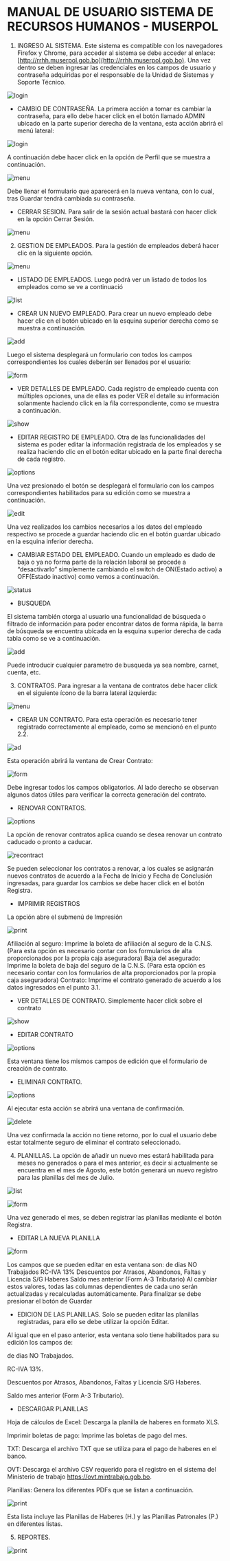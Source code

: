 # MANUAL DE USUARIO SISTEMA DE RECURSOS HUMANOS - MUSERPOL
1. INGRESO AL SISTEMA.
Este sistema es compatible con los navegadores Firefox y Chrome, para acceder al sistema se debe acceder al enlace:
[http://rrhh.muserpol.gob.bo](http://rrhh.muserpol.gob.bo).
Una vez dentro se deben ingresar las credenciales en los campos de usuario y contraseña adquiridas por el responsable de la Unidad de Sistemas y Soporte Técnico.

![login](./img/login.png)

* CAMBIO DE CONTRASEÑA.
La primera acción a tomar es cambiar la contraseña, para ello debe hacer click en el botón llamado ADMIN ubicado en la parte superior derecha de la ventana, esta acción abrirá el menú lateral:

![login](./img/menu_top.png)

A continuación debe hacer click en la opción de Perfil que se muestra a continuación.

![menu](./img/perfil.png)

Debe llenar el formulario que aparecerá en la nueva ventana, con lo cual, tras Guardar tendrá cambiada su contraseña.

* CERRAR SESION. Para salir de la sesión actual bastará con hacer click en la opción Cerrar Sesión.

![menu](./img/menu_top.png)

2. GESTION DE EMPLEADOS. Para la gestión de empleados deberá hacer clic en la siguiente opción.

![menu](./img/menu_empleado.png)

* LISTADO DE EMPLEADOS. Luego podrá ver un listado de todos los empleados como se ve a continuació

![list](./img/list_employee.png)

* CREAR UN NUEVO EMPLEADO. Para crear un nuevo empleado debe hacer clic en el botón ubicado en la esquina superior derecha como se muestra a continuación.

![add](./img/add_employee.png)

Luego el sistema desplegará un formulario con todos los campos correspondientes los cuales deberán ser llenados por el usuario:

![form](./img/form_employee.png)

* VER DETALLES DE EMPLEADO. Cada registro de empleado cuenta con múltiples opciones, una de ellas es poder VER el detalle su información solanmente haciendo click en la fila correspondiente, como se muestra a continuación.

![show](./img/show_employee.png)


* EDITAR REGISTRO DE EMPLEADO. Otra de las funcionalidades del sistema es poder editar la información registrada de los empleados y se realiza haciendo clic en el botón editar ubicado en la parte final derecha de cada registro.

![options](./img/options.png)

Una vez presionado el botón se desplegará el formulario con los campos correspondientes habilitados para su edición como se muestra a continuación.

![edit](./img/form_edit_employee.png)

Una vez realizados los cambios necesarios a los datos del empleado respectivo se procede a  guardar haciendo clic en el botón guardar ubicado en la esquina inferior derecha.

* CAMBIAR ESTADO DEL EMPLEADO. Cuando un empleado es dado de baja o ya no forma parte de la relación laboral se procede a “desactivarlo” simplemente cambiando el switch de ON(Estado activo) a OFF(Estado inactivo) como vemos a continuación.

![status](./img/status_employee.png)

* BUSQUEDA

El sistema también otorga al usuario una funcionalidad de búsqueda o filtrado de información para poder encontrar datos de forma rápida, la barra de búsqueda se encuentra ubicada en la esquina superior derecha de cada tabla como se ve a continuación.

![add](./img/add_employee.png)

Puede introducir cualquier parametro de busqueda ya sea nombre, carnet, cuenta, etc.

3. CONTRATOS. Para ingresar a la ventana de contratos debe hacer click en el siguiente ícono de la barra lateral izquierda:

![menu](./img/menu_contract.png)

* CREAR UN CONTRATO. Para esta operación es necesario tener registrado correctamente al empleado, como se mencionó en el punto 2.2.

![ad](./img/add_employee.png)

Esta operación abrirá la ventana de Crear Contrato:

![form](./img/form_contract.png)

Debe ingresar todos los campos obligatorios. Al lado derecho se observan algunos datos útiles para verificar la correcta generación del contrato.

* RENOVAR CONTRATOS. 

![options](./img/contract_options.png)

La opción de renovar contratos aplica cuando se desea renovar un contrato caducado o pronto a caducar.

![recontract](./img/re_contract.png)

Se pueden seleccionar los contratos a renovar, a los cuales se asignarán nuevos contratos de acuerdo a la Fecha de Inicio y Fecha de Conclusión ingresadas, para guardar los cambios se debe hacer click en el botón Registra.

* IMPRIMIR REGISTROS

La opción abre el submenú de Impresión

![print](./img/print_contract.png) 

Afiliación al seguro: Imprime la boleta de afiliación al seguro de la C.N.S. (Para esta opción es necesario contar con los formularios de alta proporcionados por la propia caja aseguradora)
Baja del asegurado: Imprime la boleta de baja del seguro de la C.N.S. (Para esta opción es necesario contar con los formularios de alta proporcionados por la propia caja aseguradora)
Contrato: Imprime el contrato generado de acuerdo a los datos ingresados en el punto 3.1.


* VER DETALLES DE CONTRATO. Simplemente hacer click sobre el contrato

![show](./img/show_contract.png) 

* EDITAR CONTRATO

![options](./img/contract_options.png)

Esta ventana tiene los mismos campos de edición que el formulario de creación de contrato.

* ELIMINAR CONTRATO.

![options](./img/contract_options.png)

Al ejecutar esta acción se abrirá una ventana de confirmación.

![delete](./img/confirm_delete.png)

Una vez confirmada la acción no tiene retorno, por lo cual el usuario debe estar totalmente seguro de eliminar el contrato seleccionado.

4. PLANILLAS. La opción de añadir un nuevo mes estará habilitada para meses no generados o para el mes anterior, es decir si actualmente se encuentra en el mes de Agosto, este botón generará un nuevo registro para las planillas del mes de Julio.

![list](./img/list_procedure.png)

![form](./img/form_procedure.png)

Una vez generado el mes, se deben registrar las planillas mediante el botón Registra.

* EDITAR LA NUEVA PLANILLA

![form](./img/form_edit_procedure.png)

Los campos que se pueden editar en esta ventana son:
de dias NO Trabajados
RC-IVA 13%
Descuentos por Atrasos, Abandonos, Faltas y Licencia S/G Haberes
Saldo mes anterior (Form A-3 Tributario)
Al cambiar estos valores, todas las columnas dependientes de cada uno serán actualizadas y recalculadas automáticamente. Para finalizar se debe presionar el botón de Guardar

* EDICION DE LAS PLANILLAS. Solo se pueden editar las planillas registradas, para ello se debe utilizar la opción Editar.

Al igual que en el paso anterior, esta ventana solo tiene habilitados para su edición los campos de:

de dias NO Trabajados.

RC-IVA 13%.

Descuentos por Atrasos, Abandonos, Faltas y Licencia S/G Haberes.

Saldo mes anterior (Form A-3 Tributario).

* DESCARGAR PLANILLAS

Hoja de cálculos de Excel: Descarga la planilla de haberes en formato XLS.

Imprimir boletas de pago: Imprime las boletas de pago del mes.

TXT: Descarga el archivo TXT que se utiliza para el pago de haberes en el banco.

OVT: Descarga el archivo CSV requerido para el registro en el sistema del Ministerio de trabajo https://ovt.mintrabajo.gob.bo.

Planillas: Genera los diferentes PDFs que se listan a continuación.

![print](./img/print_procedure.png)

Esta lista incluye las Planillas de Haberes (H.) y las Planillas Patronales (P.) en diferentes listas.


5. REPORTES.

![print](./img/print_form_procedure.png)
